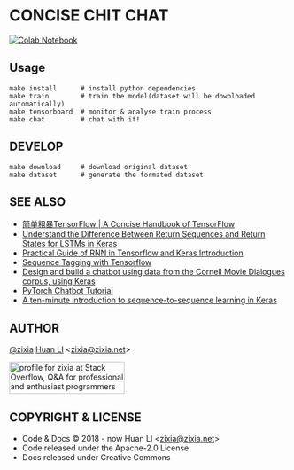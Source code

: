 # CONCISE CHIT CHAT

[![Colab Notebook](https://img.shields.io/badge/Google_Colab-Notebook-brightgreen.svg)](https://colab.research.google.com/drive/1_TBoCV105ik8gmzbRTqoxIFajiGxCLfm)

## Usage

```shell
make install      # install python dependencies
make train        # train the model(dataset will be downloaded automatically)
make tensorboard  # monitor & analyse train process
make chat         # chat with it!
```

## DEVELOP

```shell
make download     # download original dataset
make dataset      # generate the formated dataset
```

## SEE ALSO

- [简单粗暴TensorFlow | A Concise Handbook of TensorFlow](https://tf.wiki)
- [Understand the Difference Between Return Sequences and Return States for LSTMs in Keras](https://machinelearningmastery.com/return-sequences-and-return-states-for-lstms-in-keras/)
- [Practical Guide of RNN in Tensorflow and Keras Introduction](https://paulx-cn.github.io/blog/4th_Blog/)
- [Sequence Tagging with Tensorflow](https://guillaumegenthial.github.io/sequence-tagging-with-tensorflow.html)
- [Design and build a chatbot using data from the Cornell Movie Dialogues corpus, using Keras](https://github.com/sekharvth/simple-chatbot-keras)
- [PyTorch Chatbot Tutorial](https://pytorch.org/tutorials/beginner/chatbot_tutorial.html)
- [A ten-minute introduction to sequence-to-sequence learning in Keras](https://blog.keras.io/a-ten-minute-introduction-to-sequence-to-sequence-learning-in-keras.html)
  
## AUTHOR

[@zixia](https://github.com/zixia) [Huan LI](https://linkedin.com/in/zixia) \<zixia@zixia.net\>

<a href="http://stackoverflow.com/users/1123955/zixia">
  <img src="http://stackoverflow.com/users/flair/1123955.png" width="208" height="58" alt="profile for zixia at Stack Overflow, Q&amp;A for professional and enthusiast programmers" title="profile for zixia at Stack Overflow, Q&amp;A for professional and enthusiast programmers">
</a>

## COPYRIGHT & LICENSE

- Code & Docs © 2018 - now Huan LI \<zixia@zixia.net\>
- Code released under the Apache-2.0 License
- Docs released under Creative Commons
